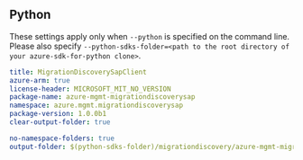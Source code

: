 ## Python

These settings apply only when `--python` is specified on the command line.
Please also specify `--python-sdks-folder=<path to the root directory of your azure-sdk-for-python clone>`.

``` yaml $(python)
title: MigrationDiscoverySapClient
azure-arm: true
license-header: MICROSOFT_MIT_NO_VERSION
package-name: azure-mgmt-migrationdiscoverysap
namespace: azure.mgmt.migrationdiscoverysap
package-version: 1.0.0b1
clear-output-folder: true
```

``` yaml $(python)
no-namespace-folders: true
output-folder: $(python-sdks-folder)/migrationdiscovery/azure-mgmt-migrationdiscoverysap/azure/mgmt/migrationdiscoverysap
```
